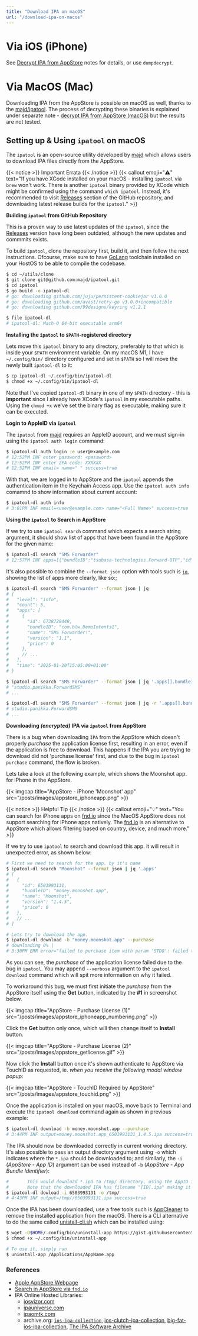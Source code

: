 ```yaml
---
title: "Download IPA on macOS"
url: "/download-ipa-on-macos"
---
```


# Via iOS (iPhone)

See [Decrypt IPA from AppStore](/decrypt-ipa-from-appstore) notes for details, or use `dumpdecrypt`.

# Via MacOS (Mac)

Downloading IPA from the AppStore is possible on macOS as well, thanks to the [majd/ipatool](https://github.com/majd/ipatool). The process of decrypting these binaries is explained under separate note - [decrypt IPA from AppStore (macOS)](/decrypt-ipa-from-appstore#macOS) but the results are not tested.

## Setting up & Using `ipatool` on macOS

The `ipatool` is an open-source utility developed by [majd](https://github.com/majd) which allows users to download IPA files directly from the AppStore.

{{< notice >}}
Important Errata
{{< /notice >}}
{{< callout emoji="⚠️" text="If you have XCode installed on your macOS - installing `ipatool` via `brew` won't work. There is another `ipatool` binary provided by XCode which might be confirmed using the command `which ipatool`. Instead, it's recommended to visit [Releases](https://github.com/majd/ipatool/releases) section of the GitHub repository, and downloading latest release builds for the `ipatool`." >}}

**Building `ipatool` from GitHub Repository**

This is a proven way to use latest updates of the `ipatool`, since the [Releases](https://github.com/majd/ipatool/releases) version have long been outdated, although the new updates and commmits exists.

To build `ipatool`, clone the repository first, build it, and then follow the next instructions. Ofcourse, make sure to have [GoLang](https://go.dev/doc/install) toolchain installed on your HostOS to be able to compile the codebase.

```sh
$ cd ~/utils/clone
$ git clone git@github.com:majd/ipatool.git
$ cd ipatool
$ go build -o ipatool-dl
# go: downloading github.com/juju/persistent-cookiejar v1.0.0
# go: downloading github.com/avast/retry-go v3.0.0+incompatible
# go: downloading github.com/99designs/keyring v1.2.1

$ file ipatool-dl
# ipatool-dl: Mach-O 64-bit executable arm64
```

**Installing the `ipatool` to `$PATH`-registered directory**

Lets move this `ipatool` binary to any directory, preferably to that which is inside your `$PATH` environment variable. On my macOS M1, I have `~/.config/bin/` directory configured and set in `$PATH` so I will move the newly built `ipatool-dl` to it:

```sh
$ cp ipatool-dl ~/.config/bin/ipatool-dl
$ chmod +x ~/.config/bin/ipatool-dl
```

Note that I've copied `ipatool-dl` binary in one of my `$PATH` directory - this is **important** since I already have XCode's `ipatool` in my executable paths. Using the `chmod +x` we've set the binary flag as executable, making sure it can be executed.

**Login to AppleID via `ipatool`**

The `ipatool` from [majd](https://github.com/majd) requires an AppleID account, and we must sign-in using the `ipatool auth login` command:

```sh
$ ipatool-dl auth login -e user@example.com
# 12:52PM INF enter password: <password>
# 12:52PM INF enter 2FA code: XXXXXX
# 12:52PM INF email= name=" " success=true
```

With that, we are logged in to AppStore and the `ipatool` appends the authentication item in the Keychain Access app. Use the `ipatool auth info` comamnd to show information about current account:

```sh
$ ipatool-dl auth info
# 3:01PM INF email=<user@example.com> name="<Full Name>" success=true
```

**Using the `ipatool` to Search in AppStore**

If we try to use `ipatool search` command which expects a search string argument, it should show list of apps that have been found in the AppStore for the given name:

```sh
$ ipatool-dl search "SMS Forwarder"
# 12:57PM INF apps=[{"bundleID":"tsubasa-technologies.Forward-OTP","id":6693285061,"name":"SMS Forwarder: Forward SMS","price":0,"version":"1.8.4"}] ... count=1
```

It's also possible to combine the `--format json` option with tools such is [`jq`](), showing the list of apps more clearly, like so:;

```sh
$ ipatool-dl search "SMS Forwarder" --format json | jq                      # format output to JSON and pipe to 'jq'
# {
#   "level": "info",
#   "count": 5,
#   "apps": [
#     {
#       "id": 6738728448,
#       "bundleID": "com.blw.DemoIntents1",
#       "name": "SMS Forwarder!",
#       "version": "1.1",
#       "price": 0
#     },
#     // ...
#   ],
#   "time": "2025-01-20T15:05:00+01:00"
# }

$ ipatool-dl search "SMS Forwarder" --format json | jq '.apps[].bundleID'       # output only bundleID from the array
# "studio.panikka.ForwardSMS"
# ...

$ ipatool-dl search "SMS Forwarder" --format json | jq -r '.apps[].bundleID'    # using '-r' to output without quotes
# studio.panikka.ForwardSMS
# ...
```

**Downloading *(encrypted)* IPA via `ipatool` from AppStore**

There is a bug when downloading `IPA` from the AppStore which doesn't properly *purchase* the application license first, resulting in an error, even if the application is free to download. This happens if the IPA you are trying to download did not 'purchase license' first, and due to the bug in `ipatool purchase` command, the flow is broken.

Lets take a look at the following example, which shows the Moonshot app. for iPhone in the AppStore.

{{< imgcap title="AppStore - iPhone 'Moonshot' app" src="/posts/images/appstore_iphoneapp.png" >}}

{{< notice >}}
Helpful Tip
{{< /notice >}}
{{< callout emoji="💡" text="You can search for iPhone apps on [fnd.io](https://www.fnd.io/#/us/charts/iphone/top-free/all) since the MacOS AppStore does not support searching for iPhone apps natively. The [fnd.io](https://www.fnd.io/) is an alternative to AppStore which allows filtering based on country, device, and much more." >}}

If we try to use `ipatool` to search and download this app. it will result in unexpected error, as shown below:

```sh
# First we need to search for the app. by it's name
$ ipatool-dl search "Moonshot" --format json | jq '.apps'
# [
#   {
#     "id": 6503993131,
#     "bundleID": "money.moonshot.app",
#     "name": "Moonshot",
#     "version": "1.4.5",
#     "price": 0
#   },
#   // ...
# ]

# Lets try to download the app.
$ ipatool-dl download -b "money.moonshot.app" --purchase
# downloading 0% |                                                    | ( 0/ 1 B) 
# 3:30PM ERR error="failed to purchase item with param 'STDQ': failed to purchase app" success=false
```

As you can see, the *purchase* of the application license failed due to the bug in `ipatool`. You may append `--verbose` argument to the `ipatool download` command which will spit more information on why it failed.

To workaround this bug, we must first initiate the *purchase* from the AppStore itself using the **Get** button, indicated by the **#1** in screenshot below.

{{< imgcap title="AppStore - Purchase License (1)" src="/posts/images/appstore_iphoneapp_numbering.png" >}}

Click the **Get** button only once, which will then change itself to **Install** button. 

{{< imgcap title="AppStore - Purchase License (2)" src="/posts/images/appstore_getlicense.gif" >}}

Now click the **Install** button once it's shown authenticate to AppStore via TouchID as requested, ie. *when you receive the following modal window popup*:

{{< imgcap title="AppStore - TouchID Required by AppStore" src="/posts/images/appstore_touchid.png" >}}

Once the application is installed on your macOS, move back to Terminal and execute the `ipatool download` command again as shown in previous example:

```sh
$ ipatool-dl download -b money.moonshot.app --purchase
# 3:44PM INF output=money.moonshot.app_6503993131_1.4.5.ipa success=true
```

The IPA should now be downloaded correctly in current working directory. It's also possible to pass an output directory argument using `-o` which indicates where the `*.ipa` should be downloaded to; and similarly, the `-i` (*AppStore - App ID*) argument can be used instead of `-b` (*AppStore - App Bundle Identifier*):

```sh
#       This would download *.ipa to /tmp/ directory, using the AppID instead of BundleID
#       Note that the downloaded IPA has filename "[ID].ipa" making it harder to identify.
$ ipatool-dl dowload -i 6503993131 -o /tmp/
# 4:43PM INF output=/tmp//6503993131.ipa success=true
```

Once the IPA has been downloaded, use a free tools such is [AppCleaner](https://freemacsoft.net/appcleaner/) to remove the installed application from the macOS. There is a CLI alternative to do the same called [unistall-cli.sh](https://gist.githubusercontent.com/duraki/9dd16becf7676b352ca68eb84dcedfaa/raw/bbd54927adf5f00ee0c6feec7816520dec75b193/uninstall-app.sh) which can be installed using:

```sh
$ wget -O$HOME/.config/bin/uninstall-app https://gist.githubusercontent.com/duraki/9dd16becf7676b352ca68eb84dcedfaa/raw/bbd54927adf5f00ee0c6feec7816520dec75b193/uninstall-app.sh
$ chmod +x ~/.config/bin/uninstall-app

# To use it, simply run
$ uninstall-app /Applications/AppName.app
```

### References

* [Apple AppStore Webpage](https://www.apple.com/app-store/)
* [Search in AppStore via `fnd.io`](https://www.fnd.io)
* IPA Online Hosted Libraries:
  * [iosvizor.com](https://iosvizor.com)
  * [ipauniverse.com](https://www.ipauniverse.com)
  * [ipaomtk.com](https://ipaomtk.com/)
  * archive.org: [`ios-ipa-collection`](https://archive.org/download/ios-ipa-collection), [ios-clutch-ipa-collection](https://archive.org/download/com.apple.mobilegarageband-ios5.1-clutch-2.0.4), [big-fat-ios-ipa-collection](https://archive.org/download/big-fat-ios-ipa-collection), [The IPA Software Archive](https://archive.org/details/ipaarchive)